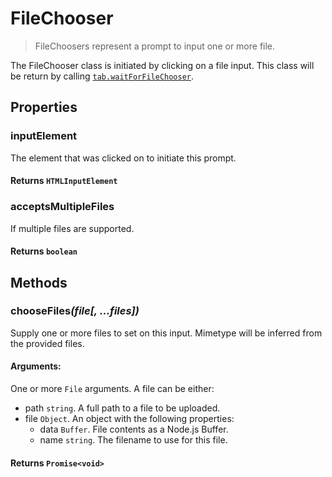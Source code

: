 # FileChooser

> FileChoosers represent a prompt to input one or more file.

The FileChooser class is initiated by clicking on a file input. This class will be return by calling [`tab.waitForFileChooser`](../advanced-client/tab.md#wait-for-file-chooser).

## Properties

### inputElement

The element that was clicked on to initiate this prompt.

#### **Returns** `HTMLInputElement`

### acceptsMultipleFiles

If multiple files are supported.

#### **Returns** `boolean`

## Methods

### chooseFiles<em>(file[, ...files])</em>

Supply one or more files to set on this input. Mimetype will be inferred from the provided files.

#### **Arguments**:

One or more `File` arguments. A file can be either:
 - path `string`. A full path to a file to be uploaded.
 - file `Object`. An object with the following properties: 
   - data `Buffer`. File contents as a Node.js Buffer.
   - name `string`. The filename to use for this file.

#### **Returns** `Promise<void>`
